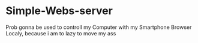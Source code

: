 # Simple-Webs-server
Prob gonna be used to controll my Computer with my Smartphone Browser Localy, because i am to lazy to move my ass
